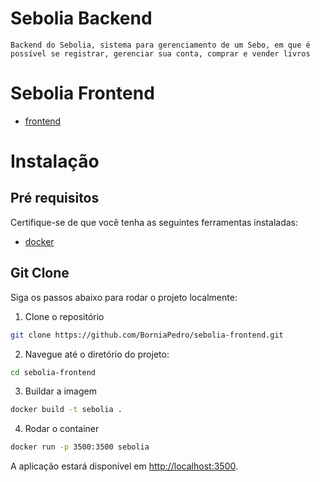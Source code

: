 # Sebolia Backend
    Backend do Sebolia, sistema para gerenciamento de um Sebo, em que é possível se registrar, gerenciar sua conta, comprar e vender livros

# Sebolia Frontend

- [frontend](https://github.com/BorniaPedro/sebolia-frontend)


# Instalação

## Pré requisitos

Certifique-se de que você tenha as seguintes ferramentas instaladas:

- [docker](https://www.docker.com/)

## Git Clone

Siga os passos abaixo para rodar o projeto localmente:

1. Clone o repositório

```bash
git clone https://github.com/BorniaPedro/sebolia-frontend.git
```

2. Navegue até o diretório do projeto:

```bash
cd sebolia-frontend
```

3. Buildar a imagem
```bash
docker build -t sebolia .
```

4. Rodar o container
```bash
docker run -p 3500:3500 sebolia
```

A aplicação estará disponível em [http://localhost:3500](http://localhost:3500).
